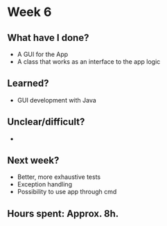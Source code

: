 # Week 6

## What have I done?
* A GUI for the App
* A class that works as an interface to the app logic


## Learned?
* GUI development with Java

## Unclear/difficult?  
* 

## Next week?
* Better, more exhaustive tests
* Exception handling
* Possibility to use app through cmd

## Hours spent: Approx. 8h.